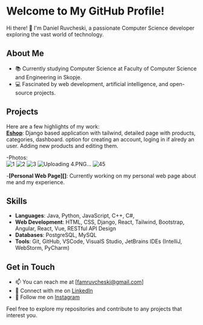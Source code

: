 # Welcome to My GitHub Profile!

Hi there! 👋 I'm Daniel Ruvcheski, a passionate Computer Science developer exploring the vast world of technology. 

## About Me

- 📚 Currently studying Computer Science at Faculty of Computer Science and Engineering in Skopje.
- 💻 Fascinated by web development, artificial intelligence, and open-source projects.

## Projects

Here are a few highlights of my work:<br>
**[Eshop](https://github.com/DanielRuvchee/Eshop)**: Django based application with tailwind, detailed page with products, categories, dashboard.
  option for creating an account, loging in if alredy an user. Adding new products and editing them.<br>

  -Photos:<br>
  ![1](https://github.com/DanielRuvchee/DanielRuvchee/assets/97626963/860d9321-a970-44f8-8ec1-34d5fd971605)
  ![2](https://github.com/DanielRuvchee/DanielRuvchee/assets/97626963/39e23b3a-7058-428b-a869-9166bab0769c)
  ![3](https://github.com/DanielRuvchee/DanielRuvchee/assets/97626963/ba244575-b193-4c75-ad63-230e02167e50)
  ![Uploading 4.PNG…]()
  ![45](https://github.com/DanielRuvchee/DanielRuvchee/assets/97626963/39d16df7-b77c-4d62-99e6-374d46a88bbd)



-**[Personal Web Page][]**: Currently working on my personal web page about me and my experience.


## Skills

- **Languages**: Java, Python, JavaScript, C++, C#,
- **Web Development**: HTML, CSS, Django, React, Tailwind, Bootstrap, Angular, React, Vue, RESTful API Design
- **Databases**: PostgreSQL, MySQL
- **Tools**: Git, GitHub, VSCode, VisualS Studio, JetBrains IDEs (IntelliJ, WebStorm, PyCharm)

## Get in Touch

- 📫 You can reach me at [famruvcheski@gmail.com]
- 💼 Connect with me on [LinkedIn](www.linkedin.com/in/daniel-ruvcheski-5031a6237)
- 📸 Follow me on [Instagram](https://www.instagram.com/danielruvchee/)

Feel free to explore my repositories and contribute to any projects that interest you. 
